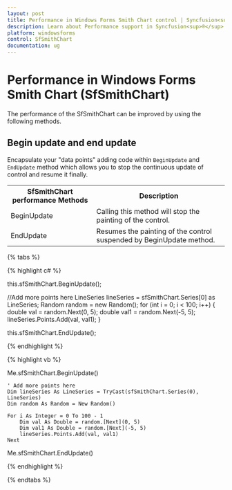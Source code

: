 ```yaml
---
layout: post
title: Performance in Windows Forms Smith Chart control | Syncfusion<sup>®</sup>
description: Learn about Performance support in Syncfusion<sup>®</sup> Windows Forms Smith Chart (SfSmithChart) control and more details.
platform: windowsforms
control: SfSmithChart
documentation: ug
---
```


# Performance in Windows Forms Smith Chart (SfSmithChart)

The performance of the SfSmithChart can be improved by using the following methods.

## Begin update and end update

Encapsulate your "data points" adding code within `BeginUpdate` and `EndUpdate` method which allows you to stop the continuous update of control and resume it finally.

<table>
<tr>
<th>
SfSmithChart performance Methods</th><th>
Description</th></tr>
<tr>
<td>
BeginUpdate</td><td>
Calling this method will stop the painting of the control.</td></tr>
<tr>
<td>
EndUpdate</td><td>
Resumes the painting of the control suspended by BeginUpdate method.</td></tr>
</table>

{% tabs %}

{% highlight c# %}

this.sfSmithChart.BeginUpdate();

   //Add more points here
   LineSeries lineSeries = sfSmithChart.Series[0] as LineSeries;
   Random random = new Random();
   for (int i = 0; i < 100; i++)
   {
      double val = random.Next(0, 5);
      double val1 = random.Next(-5, 5);
      lineSeries.Points.Add(val, val1);
   }

this.sfSmithChart.EndUpdate();

{% endhighlight %}

{% highlight vb %}

Me.sfSmithChart.BeginUpdate()

    ' Add more points here
    Dim lineSeries As LineSeries = TryCast(sfSmithChart.Series(0), LineSeries)
    Dim random As Random = New Random()

    For i As Integer = 0 To 100 - 1
        Dim val As Double = random.[Next](0, 5)
        Dim val1 As Double = random.[Next](-5, 5)
        lineSeries.Points.Add(val, val1)
    Next

Me.sfSmithChart.EndUpdate()

{% endhighlight %}

{% endtabs %}

